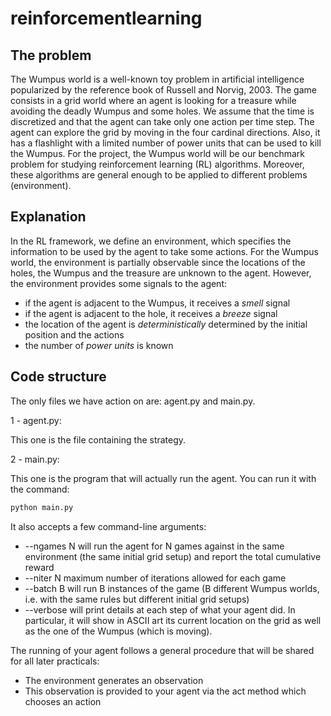 # reinforcementlearning
## The problem
The Wumpus world is a well-known toy problem in artificial intelligence popularized by the reference book of Russell and Norvig, 2003. The game consists in a grid world where an agent is looking for a treasure while avoiding the deadly Wumpus and some holes. We assume that the time is discretized and that the agent can take only one action per time step. The agent can explore the grid by moving in the four cardinal directions. Also, it has a flashlight with a limited number of power units that can be used to kill the Wumpus. For the project, the Wumpus world will be our benchmark problem for studying reinforcement learning (RL) algorithms. Moreover, these algorithms are general enough to be applied to different problems (environment).

## Explanation

In the RL framework, we define an environment, which specifies the information to be used by the agent to take some actions. For the Wumpus world, the environment is partially observable since the locations of the holes, the Wumpus and the treasure are unknown to the agent. However, the environment provides some signals to the agent:

* if the agent is adjacent to the Wumpus, it receives a _smell_ signal
* if the agent is adjacent to the hole, it receives a _breeze_ signal
* the location of the agent is _deterministically_ determined by the initial position and the actions
* the number of _power units_ is known

## Code structure

The only files we have action on are: agent.py and main.py.

1 - agent.py:

This one is the file containing the strategy.

2 - main.py:

This one is the program that will actually run the agent.
You can run it with the command:
```python
python main.py
```

It also accepts a few command-line arguments:

* --ngames N will run the agent for N games against in the same environment (the same initial grid setup) and report the total cumulative reward
* --niter N maximum number of iterations allowed for each game
* --batch B will run B instances of the game (B different Wumpus worlds, i.e. with the same rules but different initial grid setups)
* --verbose will print details at each step of what your agent did. In particular, it will show in ASCII art its current location on the grid as well as the one of the Wumpus (which is moving).

The running of your agent follows a general procedure that will be shared for all later practicals:
* The environment generates an observation
* This observation is provided to your agent via the act method which chooses an action
